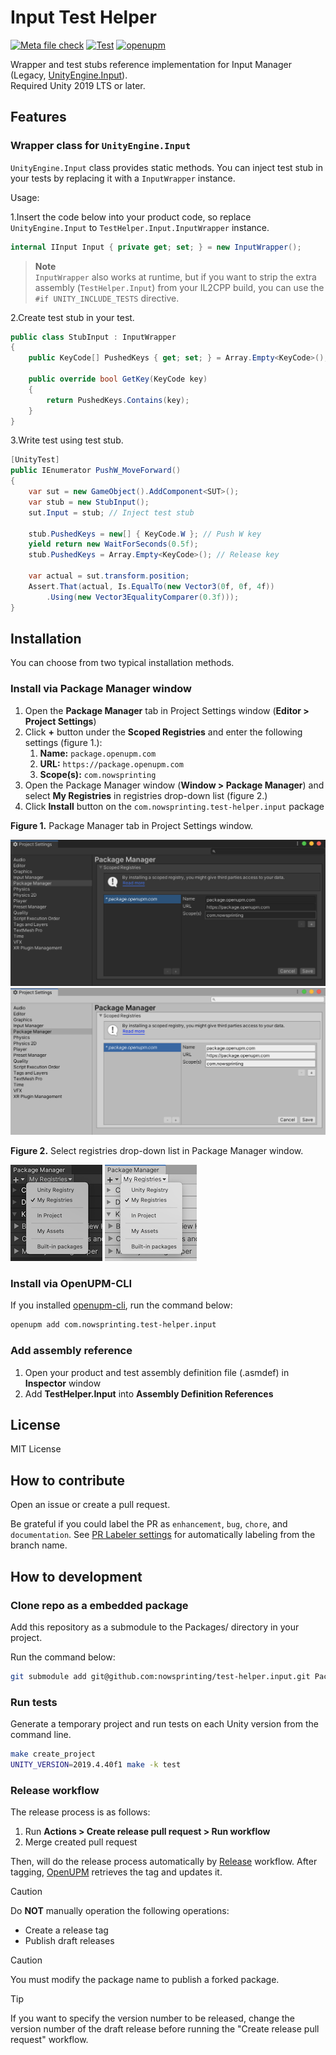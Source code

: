 # Input Test Helper

[![Meta file check](https://github.com/nowsprinting/test-helper.input/actions/workflows/metacheck.yml/badge.svg)](https://github.com/nowsprinting/test-helper.input/actions/workflows/metacheck.yml)
[![Test](https://github.com/nowsprinting/test-helper.input/actions/workflows/test.yml/badge.svg)](https://github.com/nowsprinting/test-helper.input/actions/workflows/test.yml)
[![openupm](https://img.shields.io/npm/v/com.nowsprinting.test-helper.input?label=openupm&registry_uri=https://package.openupm.com)](https://openupm.com/packages/com.nowsprinting.test-helper.input/)

Wrapper and test stubs reference implementation for Input Manager (Legacy, [UnityEngine.Input](https://docs.unity3d.com/ScriptReference/Input.html)).  
Required Unity 2019 LTS or later.



## Features

### Wrapper class for `UnityEngine.Input`

`UnityEngine.Input` class provides static methods.
You can inject test stub in your tests by replacing it with a `InputWrapper` instance.

Usage:

1.Insert the code below into your product code, so replace `UnityEngine.Input` to `TestHelper.Input.InputWrapper` instance.

```csharp
internal IInput Input { private get; set; } = new InputWrapper();
```

> **Note**  
> `InputWrapper` also works at runtime, but if you want to strip the extra assembly (`TestHelper.Input`) from your IL2CPP build, you can use the `#if UNITY_INCLUDE_TESTS` directive.

2.Create test stub in your test.

```csharp
public class StubInput : InputWrapper
{
    public KeyCode[] PushedKeys { get; set; } = Array.Empty<KeyCode>();

    public override bool GetKey(KeyCode key)
    {
        return PushedKeys.Contains(key);
    }
}
```

3.Write test using test stub.

```csharp
[UnityTest]
public IEnumerator PushW_MoveForward()
{
    var sut = new GameObject().AddComponent<SUT>();
    var stub = new StubInput();
    sut.Input = stub; // Inject test stub

    stub.PushedKeys = new[] { KeyCode.W }; // Push W key
    yield return new WaitForSeconds(0.5f);
    stub.PushedKeys = Array.Empty<KeyCode>(); // Release key

    var actual = sut.transform.position;
    Assert.That(actual, Is.EqualTo(new Vector3(0f, 0f, 4f))
        .Using(new Vector3EqualityComparer(0.3f)));
}
```



## Installation

You can choose from two typical installation methods.

### Install via Package Manager window

1. Open the **Package Manager** tab in Project Settings window (**Editor > Project Settings**)
2. Click **+** button under the **Scoped Registries** and enter the following settings (figure 1.):
   1. **Name:** `package.openupm.com`
   2. **URL:** `https://package.openupm.com`
   3. **Scope(s):** `com.nowsprinting`
3. Open the Package Manager window (**Window > Package Manager**) and select **My Registries** in registries drop-down list (figure 2.)
4. Click **Install** button on the `com.nowsprinting.test-helper.input` package

**Figure 1.** Package Manager tab in Project Settings window.

![](Documentation~/ProjectSettings_Dark.png#gh-dark-mode-only)
![](Documentation~/ProjectSettings_Light.png#gh-light-mode-only)

**Figure 2.** Select registries drop-down list in Package Manager window.

![](Documentation~/PackageManager_Dark.png#gh-dark-mode-only)
![](Documentation~/PackageManager_Light.png#gh-light-mode-only)


### Install via OpenUPM-CLI

If you installed [openupm-cli](https://github.com/openupm/openupm-cli), run the command below:

```bash
openupm add com.nowsprinting.test-helper.input
```


### Add assembly reference

1. Open your product and test assembly definition file (.asmdef) in **Inspector** window
2. Add **TestHelper.Input** into **Assembly Definition References**



## License

MIT License


## How to contribute

Open an issue or create a pull request.

Be grateful if you could label the PR as `enhancement`, `bug`, `chore`, and `documentation`.
See [PR Labeler settings](.github/pr-labeler.yml) for automatically labeling from the branch name.


## How to development

### Clone repo as a embedded package

Add this repository as a submodule to the Packages/ directory in your project.

Run the command below:

```bash
git submodule add git@github.com:nowsprinting/test-helper.input.git Packages/com.nowsprinting.test-helper.input
```


### Run tests

Generate a temporary project and run tests on each Unity version from the command line.

```bash
make create_project
UNITY_VERSION=2019.4.40f1 make -k test
```


### Release workflow

The release process is as follows:

1. Run **Actions > Create release pull request > Run workflow**
2. Merge created pull request

Then, will do the release process automatically by [Release](.github/workflows/release.yml) workflow.
After tagging, [OpenUPM](https://openupm.com/) retrieves the tag and updates it.

> [!CAUTION]  
> Do **NOT** manually operation the following operations:
> - Create a release tag
> - Publish draft releases

> [!CAUTION]  
> You must modify the package name to publish a forked package.

> [!TIP]  
> If you want to specify the version number to be released, change the version number of the draft release before running the "Create release pull request" workflow.
